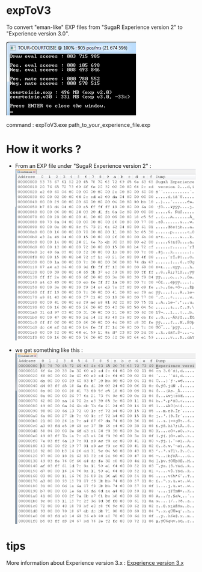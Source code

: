 # expToV3
To convert "eman-like" EXP files from "SugaR Experience version 2" to "Experience version 3.0".

![expToV3](https://github.com/chris13300/expToV3/blob/main/expToV3/bin/Debug/expToV3.jpg)<p>

command : expToV3.exe path_to_your_experience_file.exp<p>

# How it works ?
- From an EXP file under "SugaR Experience version 2" :<br>
![exp_v2](https://github.com/chris13300/expToV3/blob/main/expToV3/bin/Debug/exp_v2.jpg)<p>

- we get something like this :<br>
![exp_v3.0](https://github.com/chris13300/expToV3/blob/main/expToV3/bin/Debug/exp_v3.0.jpg)<p>

# tips
More information about Experience version 3.x :
[Experience version 3.x](https://www.open-chess.org/viewtopic.php?f=5&t=3639)
